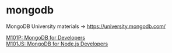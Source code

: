 mongodb
=======

MongoDB University materials -> https://university.mongodb.com/

<a href="https://github.com/franzip/mongodb/tree/master/m101p" target="_blank">M101P: MongoDB for Developers</a><br />
<a href="https://github.com/franzip/mongodb/tree/master/m101js" target="_blank">M101JS: MongoDB for Node.js Developers</a>